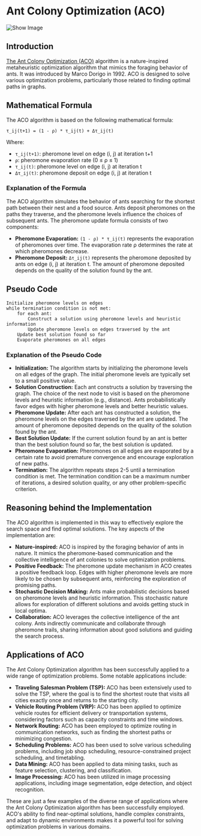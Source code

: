 # Ant Colony Optimization (ACO)

![Show Image](https://gitlab.com/aminse/swarm-intelligence/-/raw/main/images/ants.png?ref_type=heads)

## Introduction

[The Ant Colony Optimization (ACO)](https://www.researchgate.net/publication/308953674_Ant_Colony_Optimization) algorithm is a nature-inspired metaheuristic optimization algorithm that mimics the foraging behavior of ants. It was introduced by Marco Dorigo in 1992. ACO is designed to solve various optimization problems, particularly those related to finding optimal paths in graphs.

## Mathematical Formula

The ACO algorithm is based on the following mathematical formula:

```
τ_ij(t+1) = (1 - ρ) * τ_ij(t) + Δτ_ij(t)
```

Where:
- `τ_ij(t+1)`: pheromone level on edge (i, j) at iteration t+1
- `ρ`: pheromone evaporation rate (0 ≤ ρ ≤ 1)
- `τ_ij(t)`: pheromone level on edge (i, j) at iteration t
- `Δτ_ij(t)`: pheromone deposit on edge (i, j) at iteration t

### Explanation of the Formula

The ACO algorithm simulates the behavior of ants searching for the shortest path between their nest and a food source. Ants deposit pheromones on the paths they traverse, and the pheromone levels influence the choices of subsequent ants. The pheromone update formula consists of two components:

- **Pheromone Evaporation:** `(1 - ρ) * τ_ij(t)` represents the evaporation of pheromones over time. The evaporation rate ρ determines the rate at which pheromones decrease.
- **Pheromone Deposit:** `Δτ_ij(t)` represents the pheromone deposited by ants on edge (i, j) at iteration t. The amount of pheromone deposited depends on the quality of the solution found by the ant.

## Pseudo Code

```
Initialize pheromone levels on edges
while termination condition is not met:
    for each ant:
        Construct a solution using pheromone levels and heuristic information
        Update pheromone levels on edges traversed by the ant
    Update best solution found so far
    Evaporate pheromones on all edges
```

### Explanation of the Pseudo Code

- **Initialization:** The algorithm starts by initializing the pheromone levels on all edges of the graph. The initial pheromone levels are typically set to a small positive value.
- **Solution Construction:** Each ant constructs a solution by traversing the graph. The choice of the next node to visit is based on the pheromone levels and heuristic information (e.g., distance). Ants probabilistically favor edges with higher pheromone levels and better heuristic values.
- **Pheromone Update:** After each ant has constructed a solution, the pheromone levels on the edges traversed by the ant are updated. The amount of pheromone deposited depends on the quality of the solution found by the ant.
- **Best Solution Update:** If the current solution found by an ant is better than the best solution found so far, the best solution is updated.
- **Pheromone Evaporation:** Pheromones on all edges are evaporated by a certain rate to avoid premature convergence and encourage exploration of new paths.
- **Termination:** The algorithm repeats steps 2-5 until a termination condition is met. The termination condition can be a maximum number of iterations, a desired solution quality, or any other problem-specific criterion.

## Reasoning behind the Implementation

The ACO algorithm is implemented in this way to effectively explore the search space and find optimal solutions. The key aspects of the implementation are:

- **Nature-inspired:** ACO is inspired by the foraging behavior of ants in nature. It mimics the pheromone-based communication and the collective intelligence of ant colonies to solve optimization problems.
- **Positive Feedback:** The pheromone update mechanism in ACO creates a positive feedback loop. Edges with higher pheromone levels are more likely to be chosen by subsequent ants, reinforcing the exploration of promising paths.
- **Stochastic Decision Making:** Ants make probabilistic decisions based on pheromone levels and heuristic information. This stochastic nature allows for exploration of different solutions and avoids getting stuck in local optima.
- **Collaboration:** ACO leverages the collective intelligence of the ant colony. Ants indirectly communicate and collaborate through pheromone trails, sharing information about good solutions and guiding the search process.

## Applications of ACO

The Ant Colony Optimization algorithm has been successfully applied to a wide range of optimization problems. Some notable applications include:

- **Traveling Salesman Problem (TSP):** ACO has been extensively used to solve the TSP, where the goal is to find the shortest route that visits all cities exactly once and returns to the starting city.
- **Vehicle Routing Problem (VRP):** ACO has been applied to optimize vehicle routes for efficient delivery or transportation systems, considering factors such as capacity constraints and time windows.
- **Network Routing:** ACO has been employed to optimize routing in communication networks, such as finding the shortest paths or minimizing congestion.
- **Scheduling Problems:** ACO has been used to solve various scheduling problems, including job shop scheduling, resource-constrained project scheduling, and timetabling.
- **Data Mining:** ACO has been applied to data mining tasks, such as feature selection, clustering, and classification.
- **Image Processing:** ACO has been utilized in image processing applications, including image segmentation, edge detection, and object recognition.

These are just a few examples of the diverse range of applications where the Ant Colony Optimization algorithm has been successfully employed. ACO's ability to find near-optimal solutions, handle complex constraints, and adapt to dynamic environments makes it a powerful tool for solving optimization problems in various domains.